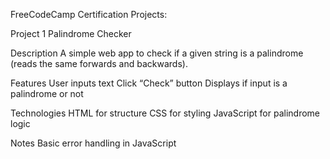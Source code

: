 FreeCodeCamp Certification Projects: 

Project 1 Palindrome Checker

  Description
    A simple web app to check if a given string is a palindrome (reads the same forwards and backwards).
  
  Features
    User inputs text
    Click “Check” button
    Displays if input is a palindrome or not
  
  Technologies
    HTML for structure
    CSS for styling 
    JavaScript for palindrome logic
  
  Notes
    Basic error handling in JavaScript

    
